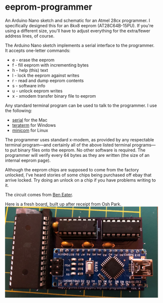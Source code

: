 # eeprom-programmer
An Arduino Nano sketch and schematic for an Atmel 28cx programmer. I specifically designed this for an 8kx8 eeprom (AT28C64B-15PU). If you're using a different size, you'll have to adjust everything 
for the extra/fewer address lines, of course.

The Arduino Nano sketch implements a serial interface to the programmer. It accepts one-letter commands:
- e - erase the eeprom
- f - fill eeprom with incrementing bytes
- h - help (this) text
- l - lock the eeprom against writes
- r - read and dump eeprom contents
- s - software info
- u - unlock eeprom writes
- x - xmodem transfer binary file to eeprom

Any standard terminal program can be used to talk to the programmer. I use the following:
- [serial](http://www.decisivetactics.com/products/serial/) for the Mac
- [teraterm](https://ttssh2.osdn.jp/index.html.en) for Windows
- [minicom](https://linux.die.net/man/1/minicom) for Linux

The programmer uses standard x-modem, as provided by any respectable terminal program—and certainly all of the
above listed terminal programs—to put binary files onto the eeprom. No other software is required. The programmer
will verify every 64 bytes as they are written (the size of an internal eeprom page).

Although the eeprom chips are supposed to come from the factory unlocked, I've heard stories of some chips being
purchased off ebay that arrive locked. Try doing an unlock on a chip if you have problems writing to it.

The circuit comes from [Ben Eater](https://youtu.be/K88pgWhEb1M).

Here is a fresh board, built up after receipt from Osh Park.
![eeprom-programmer board](populated-board.jpg)
